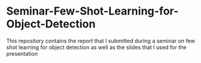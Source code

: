 # Seminar-Few-Shot-Learning-for-Object-Detection
This repository contains the report that I submitted during a seminar on few shot learning for object detection as well as the slides that I used for the presentation
